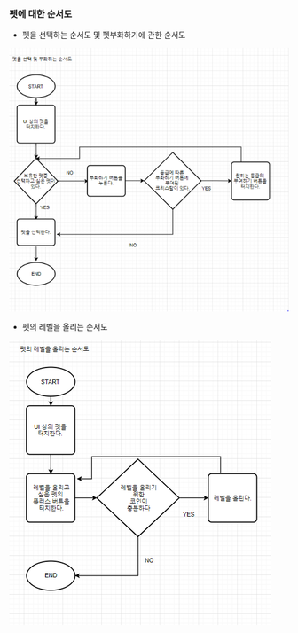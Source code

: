 ### 펫에 대한 순서도
- 펫을 선택하는 순서도 및 펫부화하기에 관한 순서도

![펫을 선택 및 부화하는 순서도](./사진자료/1108.06.PNG)
- 펫의 레벨을 올리는 순서도

![펫의 레벨을 올리는 순서도](./사진자료/1108.07.PNG)
